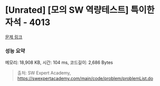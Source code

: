 # [Unrated] [모의 SW 역량테스트] 특이한 자석 - 4013 

[문제 링크](https://swexpertacademy.com/main/code/problem/problemDetail.do?contestProbId=AWIeV9sKkcoDFAVH) 

### 성능 요약

메모리: 18,908 KB, 시간: 104 ms, 코드길이: 2,686 Bytes



> 출처: SW Expert Academy, https://swexpertacademy.com/main/code/problem/problemList.do